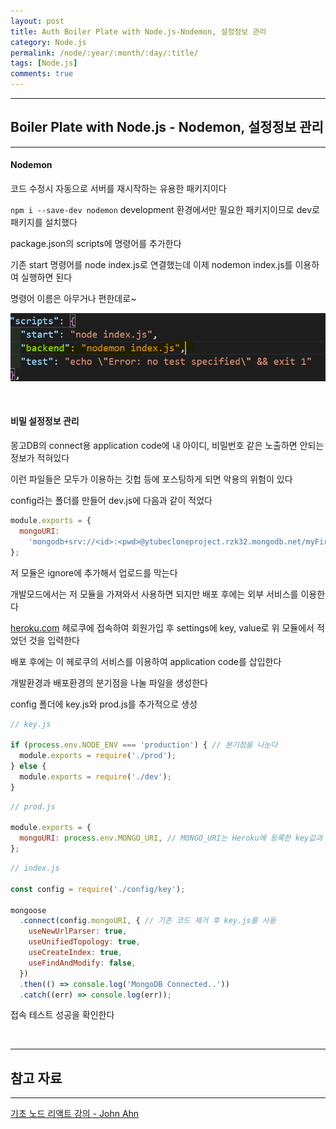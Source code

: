 ```yaml
---
layout: post
title: Auth Boiler Plate with Node.js-Nodemon, 설정정보 관리
category: Node.js
permalink: /node/:year/:month/:day/:title/
tags: [Node.js]
comments: true
---
```


---

## Boiler Plate with Node.js - Nodemon, 설정정보 관리

---

#### Nodemon

코드 수정시 자동으로 서버를 재시작하는 유용한 패키지이다

`npm i --save-dev nodemon` development 환경에서만 필요한 패키지이므로 dev로 패키지를 설치했다

package.json의 scripts에 명령어를 추가한다

기존 start 명령어를 node index.js로 연결했는데 이제 nodemon index.js를 이용하여 실행하면 된다

명령어 이름은 아무거나 편한데로~

![nodemon](/assets/post/node/3.PNG)

<br>

#### 비밀 설정정보 관리

몽고DB의 connect용 application code에 내 아이디, 비밀번호 같은 노출하면 안되는 정보가 적혀있다

이런 파일들은 모두가 이용하는 깃헙 등에 포스팅하게 되면 악용의 위험이 있다

config라는 폴더를 만들어 dev.js에 다음과 같이 적었다

```javascript
module.exports = {
  mongoURI:
    'mongodb+srv://<id>:<pwd>@ytubecloneproject.rzk32.mongodb.net/myFirstDatabase?retryWrites=true&w=majority',
};
```

저 모듈은 ignore에 추가해서 업로드를 막는다

개발모드에서는 저 모듈을 가져와서 사용하면 되지만 배포 후에는 외부 서비스를 이용한다

[heroku.com](https://id.heroku.com/login) 헤로쿠에 접속하여 회원가입 후 settings에 key, value로 위 모듈에서 적었던 것을 입력한다

배포 후에는 이 헤로쿠의 서비스를 이용하여 application code를 삽입한다

개발환경과 배포환경의 분기점을 나눌 파일을 생성한다

config 폴더에 key.js와 prod.js를 추가적으로 생성

```javascript
// key.js

if (process.env.NODE_ENV === 'production') { // 분기점을 나눈다
  module.exports = require('./prod');
} else {
  module.exports = require('./dev');
}
```

```javascript
// prod.js

module.exports = {
  mongoURI: process.env.MONGO_URI, // MONGO_URI는 Heroku에 등록한 key값과 동일하게 작성
};
```

```javascript
// index.js

const config = require('./config/key');

mongoose
  .connect(config.mongoURI, { // 기존 코드 제거 후 key.js를 사용
    useNewUrlParser: true,
    useUnifiedTopology: true,
    useCreateIndex: true,
    useFindAndModify: false,
  })
  .then(() => console.log('MongoDB Connected..'))
  .catch((err) => console.log(err));
```

접속 테스트 성공을 확인한다

<br>

---

## 참고 자료

---

[기초 노드 리액트 강의 - John Ahn](https://www.youtube.com/watch?v=7sHWMkFOR7c&list=PL9a7QRYt5fqkZC9jc7jntD1WuAogjo_9T&index=2)